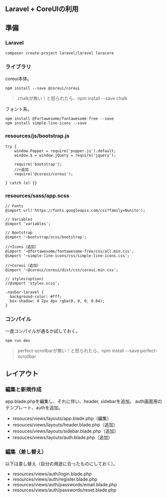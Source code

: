 ## Laravel + CoreUIの利用


## 準備

### Laravel

```
composer create-project laravel/laravel laracore
```

### ライブラリ

coreui本体。

```
npm install --save @coreui/coreui
```

>chalkが無い！と怒られたら、npm install --save chalk

フォント系。

```
npm install @fortawesome/fontawesome-free --save
npm install simple-line-icons --save
```

### resources/js/bootstrap.js

```
try {
    window.Popper = require('popper.js').default;
    window.$ = window.jQuery = require('jquery');

    require('bootstrap');
    //+追加
    require('@coreui/coreui');

} catch (e) {}
```

### resources/sass/app.scss

```
// Fonts
@import url('https://fonts.googleapis.com/css?family=Nunito');

// Variables
@import 'variables';

// Bootstrap
@import '~bootstrap/scss/bootstrap';

//+Icons（追加）
@import '~@fortawesome/fontawesome-free/css/all.min.css';
@import '~simple-line-icons/css/simple-line-icons.css';

//+Coreui（追加）
@import '~@coreui/coreui/dist/css/coreui.min.css';

// styles(option)
//@import 'styles.scss';

.navbar-laravel {
  background-color: #fff;
  box-shadow: 0 2px 4px rgba(0, 0, 0, 0.04);
}
```

### コンパイル

一度コンパイルが通るか試しておく。

```
npm run dev
```

>perfect-scrollbarが無い！と怒られたら、npm install --save perfect-scrollbar

## レイアウト

### 編集と新規作成

app.blade.phpを編集し、それに伴い、header, sidebarを追加。
auth画面用のテンプレート、authを追加。

* resouces/views/layouts/app.blade.php（編集）
* resouces/views/layouts/header.blade.php（追加）
* resouces/views/layouts/sidebar.blade.php（追加）
* resouces/views/layouts/auth.blade.php（追加）

### 編集（差し替え）

以下は差し替え（自分の用途に合ったものにしておく）。

* resources/views/auth/login.blade.php
* resources/views/auth/register.blade.php
* resources/views/auth/passwords/email.blade.php
* resources/views/auth/passwords/reset.blade.php


